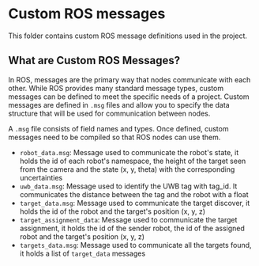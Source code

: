 # Custom ROS messages

This folder contains custom ROS message definitions used in the project.

## What are Custom ROS Messages?

In ROS, messages are the primary way that nodes communicate with each other. While ROS provides many standard message types, custom messages can be defined to meet the specific needs of a project. Custom messages are defined in `.msg` files and allow you to specify the data structure that will be used for communication between nodes.

A `.msg` file consists of field names and types. Once defined, custom messages need to be compiled so that ROS nodes can use them.

- `robot_data.msg`: Message used to communicate the robot's state, it holds the id of each robot's namespace, the height of the target seen from the camera and the state (x, y, theta) with the corresponding uncertainties
- `uwb_data.msg`: Message used to identify the UWB tag with tag_id. It communicates the distance between the tag and the robot with a float
- `target_data.msg`: Message used to communicate the target discover, it holds the id of the robot and the target's position (x, y, z)
- `target_assignment_data`: Message used to communicate the target assignment, it holds the id of the sender robot, the id of the assigned robot and the target's position (x, y, z)
- `targets_data.msg`: Message used to communicate all the targets found, it holds a list of `target_data` messages
